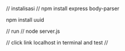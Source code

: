 // instalisasi //
npm install express body-parser

npm install uuid

// run //
node server.js

// click link localhost in terminal
and test //
